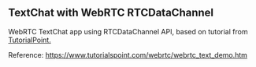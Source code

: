 ## TextChat with WebRTC RTCDataChannel

WebRTC TextChat app using RTCDataChannel API, based on tutorial from [TutorialPoint.](https://www.tutorialspoint.com/webrtc/)

Reference: https://www.tutorialspoint.com/webrtc/webrtc_text_demo.htm
